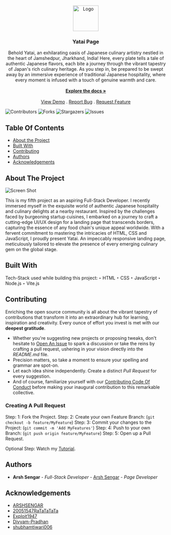 <br/>
<p align="center">
  <a href="https://github.com/ARSHSENGAR/Project_6_Yatai_Page_Hacktoberfest-10_2023">
    <img src="https://i.ibb.co/BG4z9rY/favicon.png" alt="Logo" width="80" height="80">
  </a>

  <h3 align="center">Yatai Page</h3>

  <p align="center">
    Behold Yatai, an exhilarating oasis of Japanese culinary artistry nestled in the heart of Jamshedpur, Jharkhand, India! Here, every plate tells a tale of authentic Japanese flavors, each bite a journey through the vibrant tapestry of Japan's rich culinary heritage. As you step in, be prepared to be swept away by an immersive experience of traditional Japanese hospitality, where every moment is infused with a touch of genuine warmth and care.
    <br/>
    <br/>
    <a href="https://github.com/ARSHSENGAR/Project_6_Yatai_Page_Hacktoberfest-10_2023"><strong>Explore the docs »</strong></a>
    <br/>
    <br/>
    <a href="https://github.com/ARSHSENGAR/Project_6_Yatai_Page_Hacktoberfest-10_2023">View Demo</a>
    .
    <a href="https://github.com/ARSHSENGAR/Project_6_Yatai_Page_Hacktoberfest-10_2023/issues">Report Bug</a>
    .
    <a href="https://github.com/ARSHSENGAR/Project_6_Yatai_Page_Hacktoberfest-10_2023/issues">Request Feature</a>
  </p>
</p>

![Contributors](https://img.shields.io/github/contributors/ARSHSENGAR/Project_6_Yatai_Page_Hacktoberfest-10_2023?color=dark-green) ![Forks](https://img.shields.io/github/forks/ARSHSENGAR/Project_6_Yatai_Page_Hacktoberfest-10_2023?style=social) ![Stargazers](https://img.shields.io/github/stars/ARSHSENGAR/Project_6_Yatai_Page_Hacktoberfest-10_2023?style=social) ![Issues](https://img.shields.io/github/issues/ARSHSENGAR/Project_6_Yatai_Page_Hacktoberfest-10_2023) 

## Table Of Contents

* [About the Project](#about-the-project)
* [Built With](#built-with)
* [Contributing](#contributing)
* [Authors](#authors)
* [Acknowledgements](#acknowledgements)

## About The Project

![Screen Shot](https://i.ibb.co/KbVy4ph/Project-6-Yatai-Page.png)

This is my fifth project as an aspiring Full-Stack Developer. I recently immersed myself in the exquisite world of authentic Japanese hospitality and culinary delights at a nearby restaurant. Inspired by the challenges faced by burgeoning startup cuisines, I embarked on a journey to craft a cutting-edge UI/UX design for a landing page that transcends borders, capturing the essence of any food chain's unique appeal worldwide. With a fervent commitment to mastering the intricacies of HTML, CSS and JavaScript, I proudly present Yatai. An impeccably responsive landing page, meticulously tailored to elevate the presence of every emerging culinary gem on the global stage.

## Built With

Tech-Stack used while building this project:
‣ HTML ‣ CSS ‣ JavaScript ‣ Node.js ‣ Vite.js

## Contributing

Enriching the open source community is all about the vibrant tapestry of contributions that transform it into an extraordinary hub for learning, inspiration and creativity. Every ounce of effort you invest is met with our **deepest gratitude**.

* Whether you're suggesting new projects or proposing tweaks, don't hesitate to [Open An Issue](https://github.com/ARSHSENGAR/Project_6_Yatai_Page_Hacktoberfest-10_2023/issues/new) to spark a discussion or take the reins by crafting a pull request, ushering in your vision directly into the *README.md* file.
* Precision matters, so take a moment to ensure your spelling and grammar are spot-on.
* Let each idea shine independently. Create a distinct *Pull Request* for every suggestion.
* And of course, familiarize yourself with our [Contributing Code Of Conduct](https://github.com/ARSHSENGAR/Project_6_Yatai_Page_Hacktoberfest-10_2023/blob/main/CONTRIBUTING.md) before making your inaugural contribution to this remarkable collective.

### Creating A Pull Request

Step: 1: Fork the Project.
Step: 2: Create your own Feature Branch: (`git checkout -b feature/MyFeature`)
Step: 3: Commit your changes to the Project: (`git commit -m 'Add MyFeatures'`)
Step: 4: Push to your own Branch: (`git push origin feature/MyFeature`)
Step: 5: Open up a Pull Request.

Optional Step: Watch my [Tutorial](https://www.youtube.com/watch?v=vPrBMK5860o).

## Authors

* **Arsh Sengar** - *Full-Stack Developer* - [Arsh Sengar](https://github.com/ARSHSENGAR/) - *Page Developer*

## Acknowledgements

* [ARSHSENGAR](https://github.com/ShaanCoding/)
* [20051547RaTaTaTaTa](https://github.com/20051547RaTaTaTaTa/)
* [Exploit1947](https://github.com/Exploit1947/)
* [Divyam-Pradhan](https://github.com/Divyam-Pradhan/)
* [shubhamtiwari006](https://github.com/shubhamtiwari006/)
